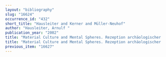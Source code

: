 ```yaml
---
layout: "bibliography"
slug: "16624"
occurrence_id: "432"
short_title: "Hausleiter and Kerner and Müller-Neuhof"
author: "Hausleiter, Arnulf "
publication_year: "2002"
title: "Material Culture and Mental Spheres. Rezeption archäologischer Denkrichtungen in der Vorderasiatischen Altertumskande (Internationales Symposium für Hans J. Nissen, Berlin, 23-24. Juni 2000)"
title: "Material Culture and Mental Spheres. Rezeption archäologischer Denkrichtungen in der Vorderasiatischen Altertumskande (Internationales Symposium für Hans J. Nissen, Berlin, 23-24. Juni 2000)"
previous_item: "16627"
---
```

